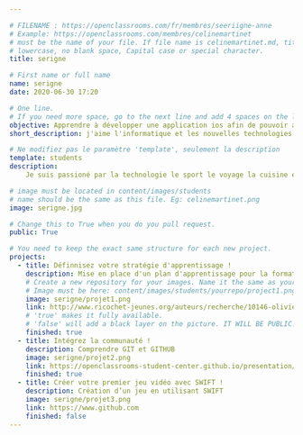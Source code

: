 ```yaml
---

# FILENAME : https://openclassrooms.com/fr/membres/seeriigne-anne
# Example: https://openclassrooms.com/membres/celinemartinet
# must be the name of your file. If file name is celinemartinet.md, title is celinemartinet.
# lowercase, no blank space, Capital case or special character.
title: serigne

# First name or full name
name: serigne
date: 2020-06-30 17:20

# One line.
# If you need more space, go to the next line and add 4 spaces on the left, as in 'description'.
objective: Apprendre à développer une application ios afin de pouvoir apporter ma contribution à l'humanité à travers la création d'application innovantes et révolutionnaires
short_description: j'aime l'informatique et les nouvelles technologies

# Ne modifiez pas le paramètre 'template', seulement la description
template: students
description:
    Je suis passioné par la technologie le sport le voyage la cuisine et la découverte

# image must be located in content/images/students
# name should be the same as this file. Eg: celinemartinet.png
image: serigne.jpg

# Change this to True when you do you pull request.
public: True

# You need to keep the exact same structure for each new project.
projects:
  - title: Définnisez votre stratégie d'apprentissage !
    description: Mise en place d'un plan d'apprentissage pour la formation
    # Create a new repository for your images. Name it the same as your nickname and profile picture.
    # Image must be here: content/images/students/yourrepo/project1.png
    image: serigne/projet1.png
    link: http://www.ricochet-jeunes.org/auteurs/recherche/10146-olivier-vogel
    # 'true' makes it fully available.
    # 'false' will add a black layer on the picture. IT WILL BE PUBLIC!
    finished: true
  - title: Intégrez la communauté !
    description: Comprendre GIT et GITHUB 
    image: serigne/projet2.png
    link: https://openclassrooms-student-center.github.io/presentation/students/ratus.html
    finished: true
  - title: Créer votre premier jeu vidéo avec SWIFT !
    description: Création d’un jeu en utilisant SWIFT
    image: serigne/projet3.png
    link: https://www.github.com
    finished: false
---
```


